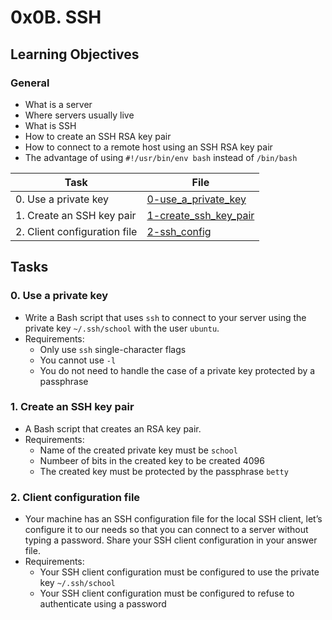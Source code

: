 # 0x0B. SSH

## Learning Objectives

### General

* What is a server
* Where servers usually live
* What is SSH
* How to create an SSH RSA key pair
* How to connect to a remote host using an SSH RSA key pair
* The advantage of using  `#!/usr/bin/env bash` instead of `/bin/bash`

| Task | File |
| ---- | ---- |
| 0. Use a private key | [0-use_a_private_key](./0-use_a_private_key) |
| 1. Create an SSH key pair | [1-create_ssh_key_pair](./1-create_ssh_key_pair) |
| 2. Client configuration file | [2-ssh_config](./2-ssh_config) |

## Tasks
### 0. Use a private key
* Write a Bash script that uses `ssh` to connect to your server using the private key `~/.ssh/school` with the user `ubuntu`.
* Requirements:
	* Only use `ssh` single-character flags
	* You cannot use `-l`
	* You do not need to handle the case of a private key protected by a passphrase
### 1. Create an SSH key pair
* A Bash script that creates an RSA key pair.
* Requirements:
	* Name of the created private key must be `school`
	* Numbeer of bits in the created key to be created 4096
	* The created key must be protected by the passphrase `betty`
### 2. Client configuration file
* Your machine has an SSH configuration file for the local SSH client, let’s configure it to our needs so that you can connect to a server without typing a password. Share your SSH client configuration in your answer file.
* Requirements:
	* Your SSH client configuration must be configured to use the private key `~/.ssh/school`
	* Your SSH client configuration must be configured to refuse to authenticate using a password
